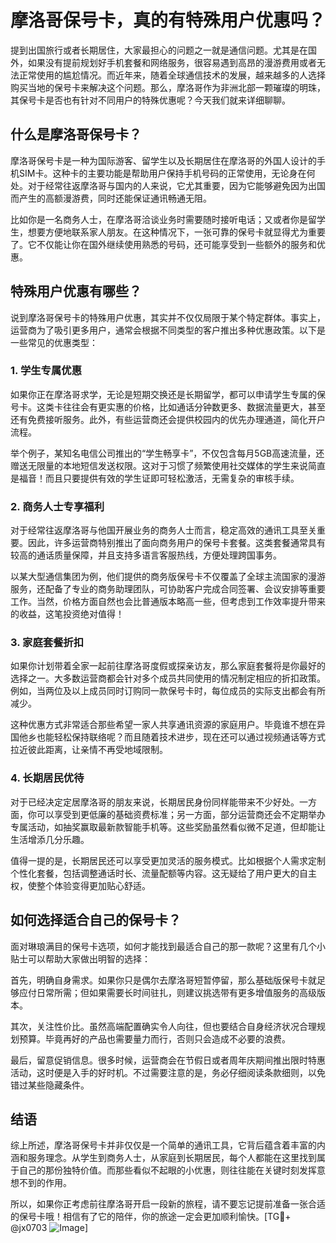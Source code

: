 # 摩洛哥保号卡，真的有特殊用户优惠吗？

提到出国旅行或者长期居住，大家最担心的问题之一就是通信问题。尤其是在国外，如果没有提前规划好手机套餐和网络服务，很容易遇到高昂的漫游费用或者无法正常使用的尴尬情况。而近年来，随着全球通信技术的发展，越来越多的人选择购买当地的保号卡来解决这个问题。那么，摩洛哥作为非洲北部一颗璀璨的明珠，其保号卡是否也有针对不同用户的特殊优惠呢？今天我们就来详细聊聊。

## 什么是摩洛哥保号卡？

摩洛哥保号卡是一种为国际游客、留学生以及长期居住在摩洛哥的外国人设计的手机SIM卡。这种卡的主要功能是帮助用户保持手机号码的正常使用，无论身在何处。对于经常往返摩洛哥与国内的人来说，它尤其重要，因为它能够避免因为出国而产生的高额漫游费，同时还能保证通讯畅通无阻。

比如你是一名商务人士，在摩洛哥洽谈业务时需要随时接听电话；又或者你是留学生，想要方便地联系家人朋友。在这种情况下，一张可靠的保号卡就显得尤为重要了。它不仅能让你在国外继续使用熟悉的号码，还可能享受到一些额外的服务和优惠。

## 特殊用户优惠有哪些？

说到摩洛哥保号卡的特殊用户优惠，其实并不仅仅局限于某个特定群体。事实上，运营商为了吸引更多用户，通常会根据不同类型的客户推出多种优惠政策。以下是一些常见的优惠类型：

### 1. 学生专属优惠

如果你正在摩洛哥求学，无论是短期交换还是长期留学，都可以申请学生专属的保号卡。这类卡往往会有更实惠的价格，比如通话分钟数更多、数据流量更大，甚至还有免费接听服务。此外，有些运营商还会提供校园内的优先办理通道，简化开户流程。

举个例子，某知名电信公司推出的“学生畅享卡”，不仅包含每月5GB高速流量，还赠送无限量的本地短信发送权限。这对于习惯了频繁使用社交媒体的学生来说简直是福音！而且只要提供有效的学生证即可轻松激活，无需复杂的审核手续。

### 2. 商务人士专享福利

对于经常往返摩洛哥与他国开展业务的商务人士而言，稳定高效的通讯工具至关重要。因此，许多运营商特别推出了面向商务用户的保号卡套餐。这类套餐通常具有较高的通话质量保障，并且支持多语言客服热线，方便处理跨国事务。

以某大型通信集团为例，他们提供的商务版保号卡不仅覆盖了全球主流国家的漫游服务，还配备了专业的商务助理团队，可协助客户完成合同签署、会议安排等重要工作。当然，价格方面自然也会比普通版本略高一些，但考虑到工作效率提升带来的收益，这笔投资绝对值得！

### 3. 家庭套餐折扣

如果你计划带着全家一起前往摩洛哥度假或探亲访友，那么家庭套餐将是你最好的选择之一。大多数运营商都会针对多个成员共同使用的情况制定相应的折扣政策。例如，当两位及以上成员同时订购同一款保号卡时，每位成员的实际支出都会有所减少。

这种优惠方式非常适合那些希望一家人共享通讯资源的家庭用户。毕竟谁不想在异国他乡也能轻松保持联络呢？而且随着技术进步，现在还可以通过视频通话等方式拉近彼此距离，让亲情不再受地域限制。

### 4. 长期居民优待

对于已经决定定居摩洛哥的朋友来说，长期居民身份同样能带来不少好处。一方面，你可以享受到更低廉的基础资费标准；另一方面，部分运营商还会不定期举办专属活动，如抽奖赢取最新款智能手机等。这些奖励虽然看似微不足道，但却能让生活增添几分乐趣。

值得一提的是，长期居民还可以享受更加灵活的服务模式。比如根据个人需求定制个性化套餐，包括调整通话时长、流量配额等内容。这无疑给了用户更大的自主权，使整个体验变得更加贴心舒适。

## 如何选择适合自己的保号卡？

面对琳琅满目的保号卡选项，如何才能找到最适合自己的那一款呢？这里有几个小贴士可以帮助大家做出明智的选择：

首先，明确自身需求。如果你只是偶尔去摩洛哥短暂停留，那么基础版保号卡就足够应付日常所需；但如果需要长时间驻扎，则建议挑选带有更多增值服务的高级版本。

其次，关注性价比。虽然高端配置确实令人向往，但也要结合自身经济状况合理规划预算。毕竟再好的产品也需要量力而行，否则只会造成不必要的浪费。

最后，留意促销信息。很多时候，运营商会在节假日或者周年庆期间推出限时特惠活动，这时便是入手的好时机。不过需要注意的是，务必仔细阅读条款细则，以免错过某些隐藏条件。

## 结语

综上所述，摩洛哥保号卡并非仅仅是一个简单的通讯工具，它背后蕴含着丰富的内涵和服务理念。从学生到商务人士，从家庭到长期居民，每个人都能在这里找到属于自己的那份独特价值。而那些看似不起眼的小优惠，则往往能在关键时刻发挥意想不到的作用。

所以，如果你正考虑前往摩洛哥开启一段新的旅程，请不要忘记提前准备一张合适的保号卡哦！相信有了它的陪伴，你的旅途一定会更加顺利愉快。[TG💪+ @jx0703 ![Image](https://github.com/user-attachments/assets/dbca1d08-cadb-493c-b0ec-ad6f7a83f270)]